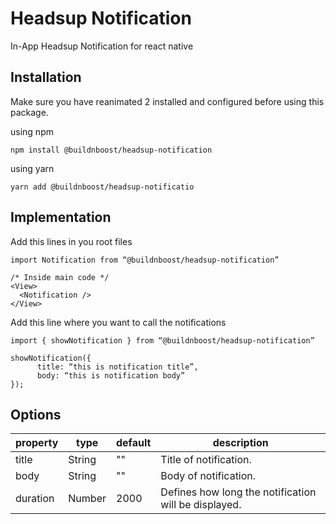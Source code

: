 # Headsup Notification

In-App Headsup Notification for react native

## Installation
Make sure you have reanimated 2 installed and configured before using this package.

using npm
```
npm install @buildnboost/headsup-notification
```

using yarn
```
yarn add @buildnboost/headsup-notificatio
```

## Implementation
Add this lines in you root files

```
import Notification from “@buildnboost/headsup-notification”

/* Inside main code */
<View>
  <Notification />
</View>
```

Add this line where you want to call the notifications
```
import { showNotification } from “@buildnboost/headsup-notification”

showNotification({
      title: “this is notification title”,
      body: “this is notification body”
});
```

## Options
|property|type|default|description|
|--------|----|-------|-----------|
|title|String|""|Title of notification.
|body|String|""|Body of notification.
|duration|Number|2000|Defines how long the notification will be displayed.
